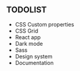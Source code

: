 ## TODOLIST
- CSS Custom properties
- CSS Grid
- React app
- Dark mode
- Sass
- Design system
- Documentation
